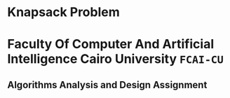 # Knapsack Problem


# Faculty Of Computer And Artificial Intelligence Cairo University `FCAI-CU`

## 	Algorithms Analysis and Design Assignment
